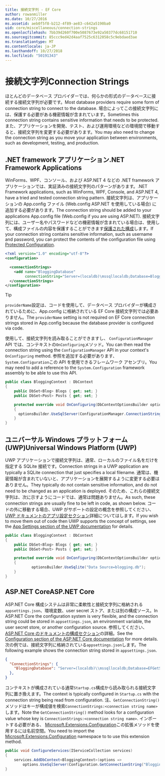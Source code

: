 ```yaml
---
title: 接続文字列 - EF Core
author: rowanmiller
ms.date: 10/27/2016
ms.assetid: aeb0f5f8-b212-4f89-ae83-c642a5190ba0
uid: core/miscellaneous/connection-strings
ms.openlocfilehash: 7bb39d260f700e5087673e92a50377dc68151710
ms.sourcegitcommit: 85ccc9ed42d4aaf7525c6312058c5c9ebdaed3ae
ms.translationtype: MT
ms.contentlocale: ja-JP
ms.lasthandoff: 10/27/2018
ms.locfileid: "50191343"
---
```

# <a name="connection-strings"></a><span data-ttu-id="53e69-102">接続文字列</span><span class="sxs-lookup"><span data-stu-id="53e69-102">Connection Strings</span></span>

<span data-ttu-id="53e69-103">ほとんどのデータベース プロバイダーでは、何らかの形式のデータベースに接続する接続文字列が必要です。</span><span class="sxs-lookup"><span data-stu-id="53e69-103">Most database providers require some form of connection string to connect to the database.</span></span> <span data-ttu-id="53e69-104">場合によってこの接続文字列には、保護する必要がある機密情報が含まれています。</span><span class="sxs-lookup"><span data-stu-id="53e69-104">Sometimes this connection string contains sensitive information that needs to be protected.</span></span> <span data-ttu-id="53e69-105">また、アプリケーションを開発、テスト、および運用環境などの環境間で移動すると、接続文字列を変更する必要があります。</span><span class="sxs-lookup"><span data-stu-id="53e69-105">You may also need to change the connection string as you move your application between environments, such as development, testing, and production.</span></span>

## <a name="net-framework-applications"></a><span data-ttu-id="53e69-106">.NET framework アプリケーション</span><span class="sxs-lookup"><span data-stu-id="53e69-106">.NET Framework Applications</span></span>

<span data-ttu-id="53e69-107">WinForms、WPF、コンソール、および ASP.NET 4 などの .NET framework アプリケーションでは、実証済みの接続文字列のパターンがあります。</span><span class="sxs-lookup"><span data-stu-id="53e69-107">.NET Framework applications, such as WinForms, WPF, Console, and ASP.NET 4, have a tried and tested connection string pattern.</span></span> <span data-ttu-id="53e69-108">接続文字列は、アプリケーションの App.config ファイル (Web.config ASP.NET を使用している場合) に追加する必要があります。</span><span class="sxs-lookup"><span data-stu-id="53e69-108">The connection string should be added to your applications App.config file (Web.config if you are using ASP.NET).</span></span> <span data-ttu-id="53e69-109">接続文字列には、ユーザー名やパスワードなどの機密情報が含まれている場合は、使用して、構成ファイルの内容を保護することができます[保護された構成](https://docs.microsoft.com/dotnet/framework/data/adonet/connection-strings-and-configuration-files#encrypting-configuration-file-sections-using-protected-configuration)します。</span><span class="sxs-lookup"><span data-stu-id="53e69-109">If your connection string contains sensitive information, such as username and password, you can protect the contents of the configuration file using [Protected Configuration](https://docs.microsoft.com/dotnet/framework/data/adonet/connection-strings-and-configuration-files#encrypting-configuration-file-sections-using-protected-configuration).</span></span>

``` xml
<?xml version="1.0" encoding="utf-8"?>
<configuration>

  <connectionStrings>
    <add name="BloggingDatabase"
         connectionString="Server=(localdb)\mssqllocaldb;Database=Blogging;Trusted_Connection=True;" />
  </connectionStrings>
</configuration>
```

> [!TIP]  
> <span data-ttu-id="53e69-110">`providerName`設定は、コードを使用して、データベース プロバイダーが構成されているために、App.config に格納されている EF Core 接続文字列では必要ありません。</span><span class="sxs-lookup"><span data-stu-id="53e69-110">The `providerName` setting is not required on EF Core connection strings stored in App.config because the database provider is configured via code.</span></span>

<span data-ttu-id="53e69-111">使用して、接続文字列を読み取ることができますし、 `ConfigurationManager` API では、コンテキストの`OnConfiguring`メソッド。</span><span class="sxs-lookup"><span data-stu-id="53e69-111">You can then read the connection string using the `ConfigurationManager` API in your context's `OnConfiguring` method.</span></span> <span data-ttu-id="53e69-112">参照を追加する必要があります、`System.Configuration`この API を使用できるフレームワーク アセンブリ。</span><span class="sxs-lookup"><span data-stu-id="53e69-112">You may need to add a reference to the `System.Configuration` framework assembly to be able to use this API.</span></span>

``` csharp
public class BloggingContext : DbContext
{
    public DbSet<Blog> Blogs { get; set; }
    public DbSet<Post> Posts { get; set; }

    protected override void OnConfiguring(DbContextOptionsBuilder optionsBuilder)
    {
      optionsBuilder.UseSqlServer(ConfigurationManager.ConnectionStrings["BloggingDatabase"].ConnectionString);
    }
}
```

## <a name="universal-windows-platform-uwp"></a><span data-ttu-id="53e69-113">ユニバーサル Windows プラットフォーム (UWP)</span><span class="sxs-lookup"><span data-stu-id="53e69-113">Universal Windows Platform (UWP)</span></span>

<span data-ttu-id="53e69-114">UWP アプリケーションで接続文字列は、通常、ローカルのファイル名をだけを指定する SQLite 接続です。</span><span class="sxs-lookup"><span data-stu-id="53e69-114">Connection strings in a UWP application are typically a SQLite connection that just specifies a local filename.</span></span> <span data-ttu-id="53e69-115">通常は、機密情報が含まれていないと、アプリケーションを展開するように変更する必要はありません。</span><span class="sxs-lookup"><span data-stu-id="53e69-115">They typically do not contain sensitive information, and do not need to be changed as an application is deployed.</span></span> <span data-ttu-id="53e69-116">そのため、これらの接続文字列は、次に示すようにコードでは、通常は問題ありません。</span><span class="sxs-lookup"><span data-stu-id="53e69-116">As such, these connection strings are usually fine to be left in code, as shown below.</span></span> <span data-ttu-id="53e69-117">コードの外に移動する場合、UWP がサポートの設定の概念を参照してください、 [UWP ドキュメントのアプリ設定セクション](https://docs.microsoft.com/windows/uwp/app-settings/store-and-retrieve-app-data)詳細についてはします。</span><span class="sxs-lookup"><span data-stu-id="53e69-117">If you wish to move them out of code then UWP supports the concept of settings, see the [App Settings section of the UWP documentation](https://docs.microsoft.com/windows/uwp/app-settings/store-and-retrieve-app-data) for details.</span></span>

``` csharp
public class BloggingContext : DbContext
{
    public DbSet<Blog> Blogs { get; set; }
    public DbSet<Post> Posts { get; set; }

    protected override void OnConfiguring(DbContextOptionsBuilder optionsBuilder)
    {
            optionsBuilder.UseSqlite("Data Source=blogging.db");
    }
}
```

## <a name="aspnet-core"></a><span data-ttu-id="53e69-118">ASP.NET Core</span><span class="sxs-lookup"><span data-stu-id="53e69-118">ASP.NET Core</span></span>

<span data-ttu-id="53e69-119">ASP.NET Core 構成システムは非常に柔軟性と接続文字列に格納される`appsettings.json`、環境変数、user secret ストア、または別の構成ソース。</span><span class="sxs-lookup"><span data-stu-id="53e69-119">In ASP.NET Core the configuration system is very flexible, and the connection string could be stored in `appsettings.json`, an environment variable, the user secret store, or another configuration source.</span></span> <span data-ttu-id="53e69-120">参照してください、 [ASP.NET Core のドキュメントの構成セクション](https://docs.asp.net/en/latest/fundamentals/configuration.html)の詳細。</span><span class="sxs-lookup"><span data-stu-id="53e69-120">See the [Configuration section of the ASP.NET Core documentation](https://docs.asp.net/en/latest/fundamentals/configuration.html) for more details.</span></span> <span data-ttu-id="53e69-121">次の例では、接続文字列に格納されている`appsettings.json`します。</span><span class="sxs-lookup"><span data-stu-id="53e69-121">The following example shows the connection string stored in `appsettings.json`.</span></span>

``` json
{
  "ConnectionStrings": {
    "BloggingDatabase": "Server=(localdb)\\mssqllocaldb;Database=EFGetStarted.ConsoleApp.NewDb;Trusted_Connection=True;"
  },
}
```

<span data-ttu-id="53e69-122">コンテキストが構成されている通常`Startup.cs`構成から読み取られる接続文字列に置き換えます。</span><span class="sxs-lookup"><span data-stu-id="53e69-122">The context is typically configured in `Startup.cs` with the connection string being read from configuration.</span></span> <span data-ttu-id="53e69-123">注、`GetConnectionString()`メソッドはキーが構成値を検索`ConnectionStrings:<connection string name>`します。</span><span class="sxs-lookup"><span data-stu-id="53e69-123">Note the `GetConnectionString()` method looks for a configuration value whose key is `ConnectionStrings:<connection string name>`.</span></span> <span data-ttu-id="53e69-124">インポートする必要がある、 [Microsoft.Extensions.Configuration](https://docs.microsoft.com/dotnet/api/microsoft.extensions.configuration)この拡張メソッドを使用するには名前空間。</span><span class="sxs-lookup"><span data-stu-id="53e69-124">You need to import the [Microsoft.Extensions.Configuration](https://docs.microsoft.com/dotnet/api/microsoft.extensions.configuration) namespace to to use this extension method.</span></span>

``` csharp
public void ConfigureServices(IServiceCollection services)
{
    services.AddDbContext<BloggingContext>(options =>
        options.UseSqlServer(Configuration.GetConnectionString("BloggingDatabase")));
}
```
